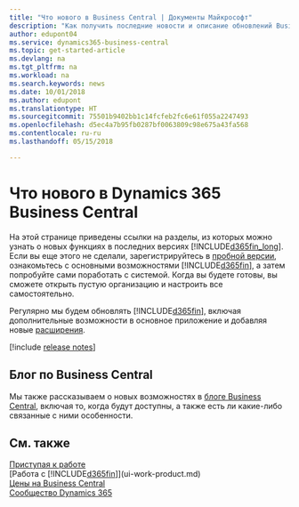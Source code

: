```yaml
---
title: "Что нового в Business Central | Документы Майкрософт"
description: "Как получить последние новости и описание обновлений Business Central."
author: edupont04
ms.service: dynamics365-business-central
ms.topic: get-started-article
ms.devlang: na
ms.tgt_pltfrm: na
ms.workload: na
ms.search.keywords: news
ms.date: 10/01/2018
ms.author: edupont
ms.translationtype: HT
ms.sourcegitcommit: 75501b9402bb1c14fcfeb2fc6e61f055a2247493
ms.openlocfilehash: d5ec4a7b95fb0287bf0063809c98e675a43fa568
ms.contentlocale: ru-ru
ms.lasthandoff: 05/15/2018

---
```

# <a name="whats-new-in-dynamics-365-business-central"></a>Что нового в Dynamics 365 Business Central
На этой странице приведены ссылки на разделы, из которых можно узнать о новых функциях в последних версиях [!INCLUDE[d365fin_long](includes/d365fin_long_md.md)]. Если вы еще этого не сделали, зарегистрируйтесь в [пробной версии](https://trials.dynamics.com/), ознакомьтесь с основными возможностями [!INCLUDE[d365fin](includes/d365fin_md.md)], а затем попробуйте сами поработать с системой. Когда вы будете готовы, вы сможете открыть пустую организацию и настроить все самостоятельно.  

Регулярно мы будем обновлять [!INCLUDE[d365fin](includes/d365fin_md.md)], включая дополнительные возможности в основное приложение и добавляя новые [расширения](ui-extensions.md).  

[!include [release notes](includes/release-notes.md)]

## <a name="check-the-business-central-blog"></a>Блог по Business Central
Мы также рассказываем о новых возможностях в [блоге Business Central](https://community.dynamics.com/business/b/financials/), включая то, когда будут доступны, а также есть ли какие-либо связанные с ними особенности.  

## <a name="see-also"></a>См. также
[Приступая к работе](product-get-started.md)  
[Работа с [!INCLUDE[d365fin](includes/d365fin_md.md)]](ui-work-product.md)  
[Цены на Business Central](https://dynamics.microsoft.com/en-us/business-central/overview/#pricing)  
[Сообщество Dynamics 365](https://community.dynamics.com/business/)  

